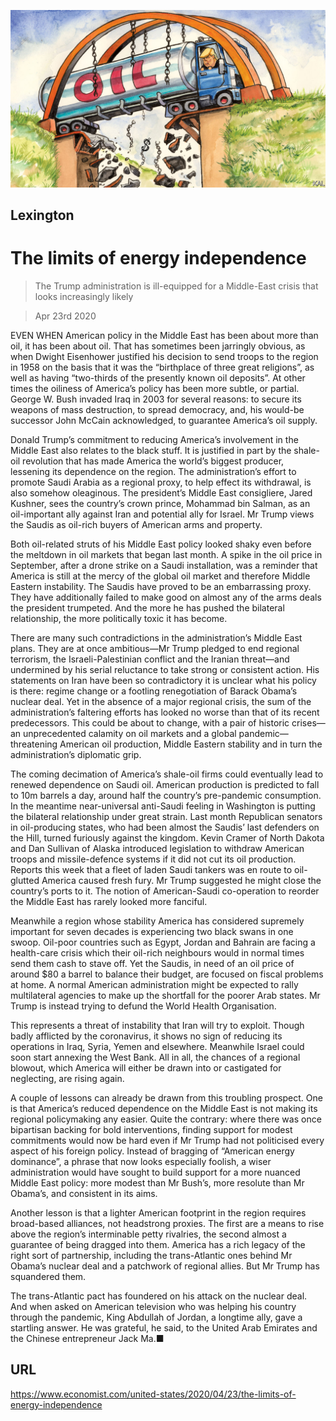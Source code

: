 ![](./images/20200425_USD000.jpg)

## Lexington

# The limits of energy independence

> The Trump administration is ill-equipped for a Middle-East crisis that looks increasingly likely

> Apr 23rd 2020

EVEN WHEN American policy in the Middle East has been about more than oil, it has been about oil. That has sometimes been jarringly obvious, as when Dwight Eisenhower justified his decision to send troops to the region in 1958 on the basis that it was the “birthplace of three great religions”, as well as having “two-thirds of the presently known oil deposits”. At other times the oiliness of America’s policy has been more subtle, or partial. George W. Bush invaded Iraq in 2003 for several reasons: to secure its weapons of mass destruction, to spread democracy, and, his would-be successor John McCain acknowledged, to guarantee America’s oil supply.

Donald Trump’s commitment to reducing America’s involvement in the Middle East also relates to the black stuff. It is justified in part by the shale-oil revolution that has made America the world’s biggest producer, lessening its dependence on the region. The administration’s effort to promote Saudi Arabia as a regional proxy, to help effect its withdrawal, is also somehow oleaginous. The president’s Middle East consigliere, Jared Kushner, sees the country’s crown prince, Mohammad bin Salman, as an oil-important ally against Iran and potential ally for Israel. Mr Trump views the Saudis as oil-rich buyers of American arms and property.

Both oil-related struts of his Middle East policy looked shaky even before the meltdown in oil markets that began last month. A spike in the oil price in September, after a drone strike on a Saudi installation, was a reminder that America is still at the mercy of the global oil market and therefore Middle Eastern instability. The Saudis have proved to be an embarrassing proxy. They have additionally failed to make good on almost any of the arms deals the president trumpeted. And the more he has pushed the bilateral relationship, the more politically toxic it has become.

There are many such contradictions in the administration’s Middle East plans. They are at once ambitious—Mr Trump pledged to end regional terrorism, the Israeli-Palestinian conflict and the Iranian threat—and undermined by his serial reluctance to take strong or consistent action. His statements on Iran have been so contradictory it is unclear what his policy is there: regime change or a footling renegotiation of Barack Obama’s nuclear deal. Yet in the absence of a major regional crisis, the sum of the administration’s faltering efforts has looked no worse than that of its recent predecessors. This could be about to change, with a pair of historic crises—an unprecedented calamity on oil markets and a global pandemic—threatening American oil production, Middle Eastern stability and in turn the administration’s diplomatic grip.

The coming decimation of America’s shale-oil firms could eventually lead to renewed dependence on Saudi oil. American production is predicted to fall to 10m barrels a day, around half the country’s pre-pandemic consumption. In the meantime near-universal anti-Saudi feeling in Washington is putting the bilateral relationship under great strain. Last month Republican senators in oil-producing states, who had been almost the Saudis’ last defenders on the Hill, turned furiously against the kingdom. Kevin Cramer of North Dakota and Dan Sullivan of Alaska introduced legislation to withdraw American troops and missile-defence systems if it did not cut its oil production. Reports this week that a fleet of laden Saudi tankers was en route to oil-glutted America caused fresh fury. Mr Trump suggested he might close the country’s ports to it. The notion of American-Saudi co-operation to reorder the Middle East has rarely looked more fanciful.

Meanwhile a region whose stability America has considered supremely important for seven decades is experiencing two black swans in one swoop. Oil-poor countries such as Egypt, Jordan and Bahrain are facing a health-care crisis which their oil-rich neighbours would in normal times send them cash to stave off. Yet the Saudis, in need of an oil price of around $80 a barrel to balance their budget, are focused on fiscal problems at home. A normal American administration might be expected to rally multilateral agencies to make up the shortfall for the poorer Arab states. Mr Trump is instead trying to defund the World Health Organisation.

This represents a threat of instability that Iran will try to exploit. Though badly afflicted by the coronavirus, it shows no sign of reducing its operations in Iraq, Syria, Yemen and elsewhere. Meanwhile Israel could soon start annexing the West Bank. All in all, the chances of a regional blowout, which America will either be drawn into or castigated for neglecting, are rising again.

A couple of lessons can already be drawn from this troubling prospect. One is that America’s reduced dependence on the Middle East is not making its regional policymaking any easier. Quite the contrary: where there was once bipartisan backing for bold interventions, finding support for modest commitments would now be hard even if Mr Trump had not politicised every aspect of his foreign policy. Instead of bragging of “American energy dominance”, a phrase that now looks especially foolish, a wiser administration would have sought to build support for a more nuanced Middle East policy: more modest than Mr Bush’s, more resolute than Mr Obama’s, and consistent in its aims.

Another lesson is that a lighter American footprint in the region requires broad-based alliances, not headstrong proxies. The first are a means to rise above the region’s interminable petty rivalries, the second almost a guarantee of being dragged into them. America has a rich legacy of the right sort of partnership, including the trans-Atlantic ones behind Mr Obama’s nuclear deal and a patchwork of regional allies. But Mr Trump has squandered them.

The trans-Atlantic pact has foundered on his attack on the nuclear deal. And when asked on American television who was helping his country through the pandemic, King Abdullah of Jordan, a longtime ally, gave a startling answer. He was grateful, he said, to the United Arab Emirates and the Chinese entrepreneur Jack Ma.■

## URL

https://www.economist.com/united-states/2020/04/23/the-limits-of-energy-independence
